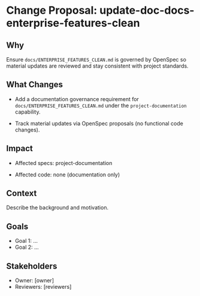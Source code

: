 # Change Proposal: update-doc-docs-enterprise-features-clean

## Why

Ensure `docs/ENTERPRISE_FEATURES_CLEAN.md` is governed by OpenSpec so material updates are reviewed and stay consistent with project standards.

## What Changes

- Add a documentation governance requirement for `docs/ENTERPRISE_FEATURES_CLEAN.md` under the `project-documentation` capability.

- Track material updates via OpenSpec proposals (no functional code changes).

## Impact

- Affected specs: project-documentation

- Affected code: none (documentation only)

## Context

Describe the background and motivation.


## Goals

- Goal 1: ...
- Goal 2: ...


## Stakeholders

- Owner: [owner]
- Reviewers: [reviewers]

